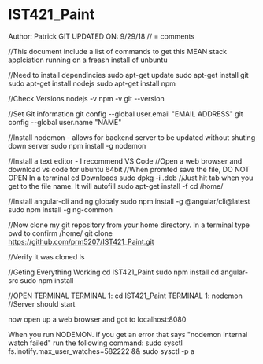 # IST421_Paint
Author: Patrick
GIT UPDATED ON: 9/29/18
// = comments

//This document include a list of commands to get this MEAN stack applciation running on a freash install of unbuntu

//Need to install dependincies
sudo apt-get update
sudo apt-get install git
sudo apt-get install nodejs
sudo apt-get install npm

//Check Versions
nodejs -v
npm -v
git --version

//Set Git information
git config --global user.email "EMAIL ADDRESS"
git config --global user.name "NAME"

//Install nodemon - allows for backend server to be updated without shuting down server
sudo npm install -g nodemon

//Install a text editor - I recommend VS Code
//Open a web browser and download vs code for ubuntu 64bit
//When promted save the file, DO NOT OPEN
In a terminal
cd Downloads
sudo dpkg -i <filename>.deb //Just hit tab when you get to the file name. It will autofill
sudo apt-get install -f
cd /home/<your-name>

//Install angular-cli and ng globaly
sudo npm install -g @angular/cli@latest
sudo npm install -g ng-common

//Now clone my git repository from your home directory. In a terminal type pwd to confirm /home/<user-name>
git clone https://github.com/prm5207/IST421_Paint.git

//Verify it was cloned
ls

//Geting Everything Working
cd IST421_Paint
sudo npm install
cd angular-src
sudo npm install

//OPEN TERMINAL
TERMINAL 1: cd IST421_Paint
TERMINAL 1: nodemon //Server should start

now open up a web browser and got to localhost:8080

When you  run NODEMON. if you get an error that says "nodemon internal watch failed" run the following command:
sudo sysctl fs.inotify.max_user_watches=582222 && sudo sysctl -p
a
